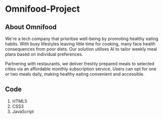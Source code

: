 # Omnifood-Project

## About Omnifood

We're a tech company that prioritise well-being by promoting healthy eating habits. With busy lifestyles leaving little time for cooking, many face health consequences from poor diets. Our solution utilises AI to tailor weekly meal plans based on individual preferences. 

Partnering with restaurants, we deliver freshly prepared meals to selected cities via an affordable monthly subscription service. Users can opt for one or two meals daily, making healthy eating convenient and accessible.

## Code

1. HTML5
2. CSS3
3. JavaScript
